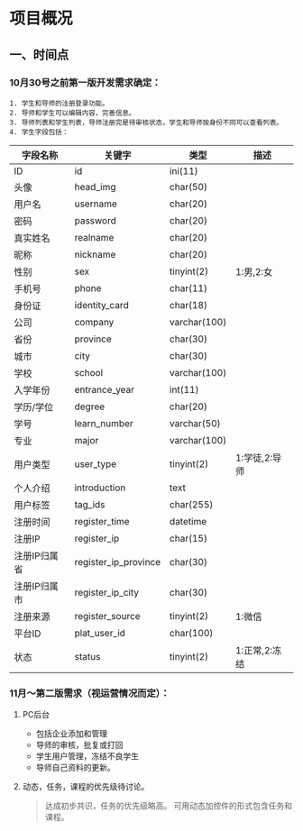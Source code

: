 # 项目概况
## 一、时间点
### 10月30号之前第一版开发需求确定：
    1. 学生和导师的注册登录功能。
    2. 导师和学生可以编辑内容，完善信息。
    3. 导师列表和学生列表，导师注册完是待审核状态，学生和导师按身份不同可以查看列表。
    4. 学生字段包括：
    
    
字段名称 | 关键字 | 类型 | 描述
--------|--------|-----|---------
ID  | id | ini(11) | 
头像 |  head_img  | char(50) |   
用户名 | username  | char(20)  |
密码 | password | char(20) | 
真实姓名 | realname | char(20) |
昵称 | nickname | char(20) | 
性别 | sex | tinyint(2) | 1:男,2:女
手机号 | phone | char(11) | 
身份证 | identity_card | char(18) | 
公司 | company | varchar(100) | 
省份 | province | char(30) | 
城市 | city | char(30) | 
学校 | school | varchar(100) | 
入学年份 | entrance_year | int(11) | 
学历/学位 | degree | char(20) | 
学号 | learn_number | varchar(50) | 
专业 | major | varchar(100) | 
用户类型 | user_type | tinyint(2) | 1:学徒,2:导师
个人介绍 | introduction | text | 
用户标签 | tag_ids | char(255) | 
注册时间 | register_time | datetime | 
注册IP | register_ip | char(15) | 
注册IP归属省 | register_ip_province | char(30) | 
注册IP归属市 | register_ip_city | char(30) | 
注册来源 | register_source | tinyint(2) | 1:微信
平台ID | plat_user_id | char(100) | 
状态 | status | tinyint(2) | 1:正常,2:冻结
    

### 11月～第二版需求（视运营情况而定）：
1. PC后台
    + 包括企业添加和管理
    + 导师的审核，批复或打回
    + 学生用户管理，冻结不良学生
    + 导师自己资料的更新。

2. 动态，任务，课程的优先级待讨论。
    > 达成初步共识，任务的优先级略高。
    > 可用动态加控件的形式包含任务和课程。